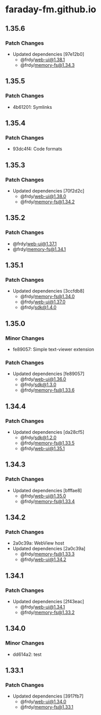 # faraday-fm.github.io

## 1.35.6

### Patch Changes

- Updated dependencies [97e12b0]
  - @frdy/web-ui@1.38.1
  - @frdy/memory-fs@1.34.3

## 1.35.5

### Patch Changes

- 4b61201: Symlinks

## 1.35.4

### Patch Changes

- 93dc4f4: Code formats

## 1.35.3

### Patch Changes

- Updated dependencies [70f2d2c]
  - @frdy/web-ui@1.38.0
  - @frdy/memory-fs@1.34.2

## 1.35.2

### Patch Changes

- @frdy/web-ui@1.37.1
- @frdy/memory-fs@1.34.1

## 1.35.1

### Patch Changes

- Updated dependencies [3ccfdb8]
  - @frdy/memory-fs@1.34.0
  - @frdy/web-ui@1.37.0
  - @frdy/sdk@1.4.0

## 1.35.0

### Minor Changes

- fe89057: Simple text-viewer extension

### Patch Changes

- Updated dependencies [fe89057]
  - @frdy/web-ui@1.36.0
  - @frdy/sdk@1.3.0
  - @frdy/memory-fs@1.33.6

## 1.34.4

### Patch Changes

- Updated dependencies [da28cf5]
  - @frdy/sdk@1.2.0
  - @frdy/memory-fs@1.33.5
  - @frdy/web-ui@1.35.1

## 1.34.3

### Patch Changes

- Updated dependencies [bfffae8]
  - @frdy/web-ui@1.35.0
  - @frdy/memory-fs@1.33.4

## 1.34.2

### Patch Changes

- 2a0c39a: WebView host
- Updated dependencies [2a0c39a]
  - @frdy/memory-fs@1.33.3
  - @frdy/web-ui@1.34.2

## 1.34.1

### Patch Changes

- Updated dependencies [2f43eac]
  - @frdy/web-ui@1.34.1
  - @frdy/memory-fs@1.33.2

## 1.34.0

### Minor Changes

- dd614a2: test

## 1.33.1

### Patch Changes

- Updated dependencies [3917fb7]
  - @frdy/web-ui@1.34.0
  - @frdy/memory-fs@1.33.1
